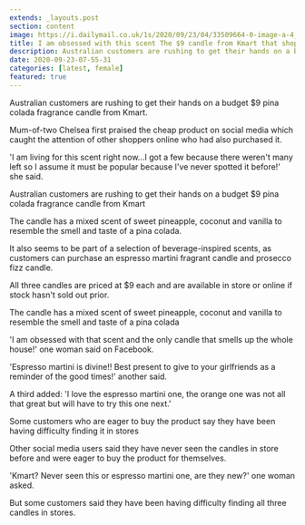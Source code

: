 ```yaml
---
extends: _layouts.post
section: content
image: https://i.dailymail.co.uk/1s/2020/09/23/04/33509664-0-image-a-4_1600835242504.jpg 
title: I am obsessed with this scent The $9 candle from Kmart that shoppers cant get enough of 
description: Australian customers are rushing to get their hands on a budget $9 pina colada fragrance candle from Kmart. Other beverage-inspired candle scents include espresso martini and prosecco. 
date: 2020-09-23-07-55-31 
categories: [latest, female] 
featured: true 
--- 
```

Australian customers are rushing to get their hands on a budget $9 pina colada fragrance candle from Kmart.

Mum-of-two Chelsea first praised the cheap product on social media which caught the attention of other shoppers online who had also purchased it.

'I am living for this scent right now…I got a few because there weren't many left so I assume it must be popular because I've never spotted it before!' she said.

Australian customers are rushing to get their hands on a budget $9 pina colada fragrance candle from Kmart

The candle has a mixed scent of sweet pineapple, coconut and vanilla to resemble the smell and taste of a pina colada.

It also seems to be part of a selection of beverage-inspired scents, as customers can purchase an espresso martini fragrant candle and prosecco fizz candle.

All three candles are priced at $9 each and are available in store or online if stock hasn't sold out prior. 

The candle has a mixed scent of sweet pineapple, coconut and vanilla to resemble the smell and taste of a pina colada

'I am obsessed with that scent and the only candle that smells up the whole house!' one woman said on Facebook.

'Espresso martini is divine!! Best present to give to your girlfriends as a reminder of the good times!' another said.

A third added: 'I love the espresso martini one, the orange one was not all that great but will have to try this one next.'

Some customers who are eager to buy the product say they have been having difficulty finding it in stores

Other social media users said they have never seen the candles in store before and were eager to buy the product for themselves.

'Kmart? Never seen this or espresso martini one, are they new?' one woman asked.

But some customers said they have been having difficulty finding all three candles in stores.


